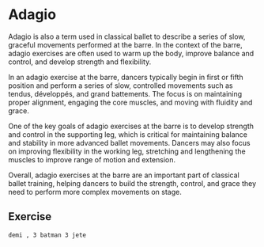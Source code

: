 # Adagio

Adagio is also a term used in classical ballet to describe a series of slow, graceful movements performed at the barre. In the context of the barre, adagio exercises are often used to warm up the body, improve balance and control, and develop strength and flexibility.

In an adagio exercise at the barre, dancers typically begin in first or fifth position and perform a series of slow, controlled movements such as tendus, développés, and grand battements. The focus is on maintaining proper alignment, engaging the core muscles, and moving with fluidity and grace.

One of the key goals of adagio exercises at the barre is to develop strength and control in the supporting leg, which is critical for maintaining balance and stability in more advanced ballet movements. Dancers may also focus on improving flexibility in the working leg, stretching and lengthening the muscles to improve range of motion and extension.

Overall, adagio exercises at the barre are an important part of classical ballet training, helping dancers to build the strength, control, and grace they need to perform more complex movements on stage.
## **Exercise**

```bash
demi , 3 batman 3 jete
```
